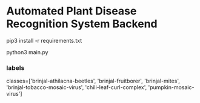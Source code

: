 #  Automated Plant Disease Recognition System Backend

pip3 install -r requirements.txt

python3 main.py

### labels
classes=['brinjal-athilacna-beetles',
'brinjal-fruitborer',
'brinjal-mites',
'brinjal-tobacco-mosaic-virus',
'chili-leaf-curl-complex',
'pumpkin-mosaic-virus']


